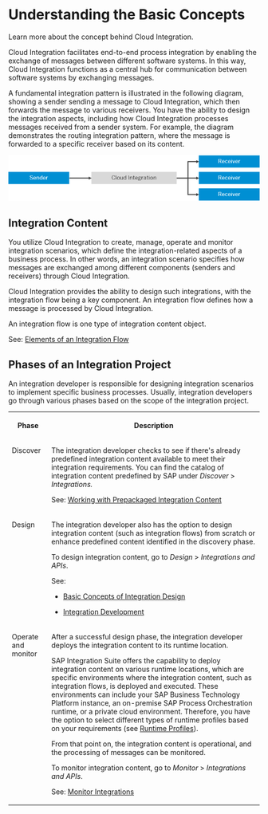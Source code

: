 <!-- loioa81309fbdc4446b98e138a328bf1776c -->

# Understanding the Basic Concepts

Learn more about the concept behind Cloud Integration.

Cloud Integration facilitates end-to-end process integration by enabling the exchange of messages between different software systems. In this way, Cloud Integration functions as a central hub for communication between software systems by exchanging messages.

A fundamental integration pattern is illustrated in the following diagram, showing a sender sending a message to Cloud Integration, which then forwards the message to various receivers. You have the ability to design the integration aspects, including how Cloud Integration processes messages received from a sender system. For example, the diagram demonstrates the routing integration pattern, where the message is forwarded to a specific receiver based on its content.

![](images/Cloud_Integration_Basic_Pattern_52e59c0.png)



<a name="loioa81309fbdc4446b98e138a328bf1776c__section_ath_df1_cdc"/>

## Integration Content

You utilize Cloud Integration to create, manage, operate and monitor integration scenarios, which define the integration-related aspects of a business process. In other words, an integration scenario specifies how messages are exchanged among different components \(senders and receivers\) through Cloud Integration.

Cloud Integration provides the ability to design such integrations, with the integration flow being a key component. An integration flow defines how a message is processed by Cloud Integration.

An integration flow is one type of integration content object.

See: [Elements of an Integration Flow](50-Development/elements-of-an-integration-flow-e49dbee.md) 



<a name="loioa81309fbdc4446b98e138a328bf1776c__section_ndg_v21_cdc"/>

## Phases of an Integration Project

An integration developer is responsible for designing integration scenarios to implement specific business processes. Usually, integration developers go through various phases based on the scope of the integration project.


<table>
<tr>
<th valign="top">

Phase

</th>
<th valign="top">

Description

</th>
</tr>
<tr>
<td valign="top">

Discover

</td>
<td valign="top">

The integration developer checks to see if there's already predefined integration content available to meet their integration requirements. You can find the catalog of integration content predefined by SAP under *Discover* \> *Integrations.* 

See: [Working with Prepackaged Integration Content](50-Development/working-with-prepackaged-integration-content-bd2ed3e.md)

</td>
</tr>
<tr>
<td valign="top">

Design

</td>
<td valign="top">

The integration developer also has the option to design integration content \(such as integration flows\) from scratch or enhance predefined content identified in the discovery phase.

To design integration content, go to *Design* \> *Integrations and APIs*.

See:

-   [Basic Concepts of Integration Design](50-Development/basic-concepts-of-integration-design-ca0f6f7.md)

-   [Integration Development](50-Development/integration-development-b18936e.md)




</td>
</tr>
<tr>
<td valign="top">

Operate and monitor

</td>
<td valign="top">

After a successful design phase, the integration developer deploys the integration content to its runtime location.

SAP Integration Suite offers the capability to deploy integration content on various runtime locations, which are specific environments where the integration content, such as integration flows, is deployed and executed. These environments can include your SAP Business Technology Platform instance, an on-premise SAP Process Orchestration runtime, or a private cloud environment. Therefore, you have the option to select different types of runtime profiles based on your requirements \(see [Runtime Profiles](50-Development/IntegrationSettings/runtime-profiles-8007daa.md)\).

From that point on, the integration content is operational, and the processing of messages can be monitored.

To monitor integration content, go to *Monitor* \> *Integrations and APIs*.

See: [Monitor Integrations](50-Development/monitor-integrations-05446d0.md)

</td>
</tr>
</table>


